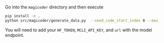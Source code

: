 Go into the `magicoder` directory and then execute
```bash
pip install -e .
python src/magicoder/generate_data.py  --seed_code_start_index 0 --max_new_data 3 --max_considered_data 5
```
You will need to add your `HF_TOKEN`, `MCLI_API_KEY`, and `url` with the model endpoint.
